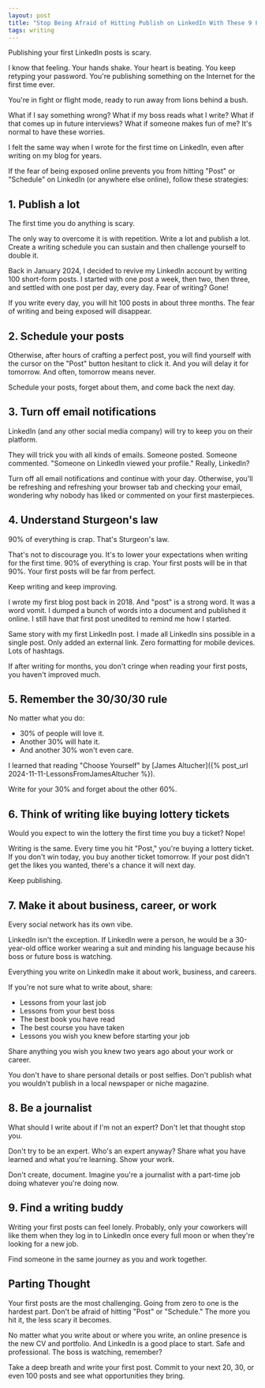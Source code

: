 ```yaml
---
layout: post
title: "Stop Being Afraid of Hitting Publish on LinkedIn With These 9 Proven Strategies"
tags: writing
---
```


Publishing your first LinkedIn posts is scary.

I know that feeling. Your hands shake. Your heart is beating. You keep retyping your password. You're publishing something on the Internet for the first time ever.

You're in fight or flight mode, ready to run away from lions behind a bush.

What if I say something wrong? What if my boss reads what I write? What if that comes up in future interviews? What if someone makes fun of me? It's normal to have these worries.

I felt the same way when I wrote for the first time on LinkedIn, even after writing on my blog for years.

If the fear of being exposed online prevents you from hitting "Post" or "Schedule" on LinkedIn (or anywhere else online), follow these strategies:

## 1. Publish a lot

The first time you do anything is scary.

The only way to overcome it is with repetition. Write a lot and publish a lot. Create a writing schedule you can sustain and then challenge yourself to double it.

Back in January 2024, I decided to revive my LinkedIn account by writing 100 short-form posts. I started with one post a week, then two, then three, and settled with one post per day, every day. Fear of writing? Gone!

If you write every day, you will hit 100 posts in about three months. The fear of writing and being exposed will disappear.

## 2. Schedule your posts

Otherwise, after hours of crafting a perfect post, you will find yourself with the cursor on the "Post" button hesitant to click it. And you will delay it for tomorrow. And often, tomorrow means never.

Schedule your posts, forget about them, and come back the next day.

## 3. Turn off email notifications

LinkedIn (and any other social media company) will try to keep you on their platform.

They will trick you with all kinds of emails. Someone posted. Someone commented. "Someone on LinkedIn viewed your profile." Really, LinkedIn?

Turn off all email notifications and continue with your day. Otherwise, you'll be refreshing and refreshing your browser tab and checking your email, wondering why nobody has liked or commented on your first masterpieces.

## 4. Understand Sturgeon's law

90% of everything is crap. That's Sturgeon's law.

That's not to discourage you. It's to lower your expectations when writing for the first time. 90% of everything is crap. Your first posts will be in that 90%. Your first posts will be far from perfect.

Keep writing and keep improving.

I wrote my first blog post back in 2018. And "post" is a strong word. It was a word vomit. I dumped a bunch of words into a document and published it online. I still have that first post unedited to remind me how I started.

Same story with my first LinkedIn post. I made all LinkedIn sins possible in a single post. Only added an external link. Zero formatting for mobile devices. Lots of hashtags.

If after writing for months, you don't cringe when reading your first posts, you haven't improved much.

## 5. Remember the 30/30/30 rule

No matter what you do:
* 30% of people will love it.
* Another 30% will hate it.
* And another 30% won't even care.

I learned that reading "Choose Yourself" by [James Altucher]({% post_url 2024-11-11-LessonsFromJamesAltucher %}).

Write for your 30% and forget about the other 60%.

## 6. Think of writing like buying lottery tickets

Would you expect to win the lottery the first time you buy a ticket? Nope!

Writing is the same. Every time you hit "Post," you're buying a lottery ticket. If you don't win today, you buy another ticket tomorrow. If your post didn't get the likes you wanted, there's a chance it will next day.

Keep publishing.

## 7. Make it about business, career, or work

Every social network has its own vibe.

LinkedIn isn't the exception. If LinkedIn were a person, he would be a 30-year-old office worker wearing a suit and minding his language because his boss or future boss is watching.

Everything you write on LinkedIn make it about work, business, and careers.

If you're not sure what to write about, share:
* Lessons from your last job
* Lessons from your best boss
* The best book you have read
* The best course you have taken
* Lessons you wish you knew before starting your job

Share anything you wish you knew two years ago about your work or career.

You don't have to share personal details or post selfies. Don't publish what you wouldn't publish in a local newspaper or niche magazine.

## 8. Be a journalist

What should I write about if I'm not an expert? Don't let that thought stop you.

Don't try to be an expert. Who's an expert anyway? Share what you have learned and what you're learning. Show your work.

Don't create, document. Imagine you're a journalist with a part-time job doing whatever you're doing now.

## 9. Find a writing buddy

Writing your first posts can feel lonely. Probably, only your coworkers will like them when they log in to LinkedIn once every full moon or when they're looking for a new job.

Find someone in the same journey as you and work together.

## Parting Thought

Your first posts are the most challenging. Going from zero to one is the hardest part. Don't be afraid of hitting "Post" or "Schedule." The more you hit it, the less scary it becomes.

No matter what you write about or where you write, an online presence is the new CV and portfolio. And LinkedIn is a good place to start. Safe and professional. The boss is watching, remember?

Take a deep breath and write your first post. Commit to your next 20, 30, or even 100 posts and see what opportunities they bring.
